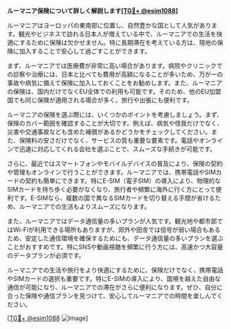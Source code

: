 **ルーマニア保険について詳しく解説します[[TG💪+ @esim1088](https://t.me/s/esim1088)]**

ルーマニアはヨーロッパの東南部に位置し、自然豊かな国として人気があります。観光やビジネスで訪れる日本人が増えている中で、ルーマニアでの生活を快適にするために保険は欠かせません。特に長期滞在を考えている方は、現地の保険に加入することで安心して過ごすことができます。

まず、ルーマニアでは医療費が非常に高い場合があります。病院やクリニックでの診察や治療には、日本と比べても費用が高額になることが多いため、万が一の事故や病気に備えて保険に加入しておくことをお勧めします。また、ルーマニアの保険は、国内だけでなくEU全体での利用も可能です。そのため、他のEU加盟国でも同じ保険が適用される場合が多く、旅行や出張にも便利です。

ルーマニアの保険を選ぶ際には、いくつかのポイントを考慮しましょう。まず、保険のカバー範囲を確認することが大切です。例えば、病気や怪我だけでなく、災害や交通事故なども含めた補償があるかどうかをチェックしてください。また、保険料の安さだけでなく、サービスの質も重要な要素です。電話やオンラインで迅速に対応してくれる会社を選ぶことで、スムーズな手続きが可能です。

さらに、最近ではスマートフォンやモバイルデバイスの普及により、保険の契約や管理もオンラインで行うことができます。ルーマニアでは、携帯電話やSIMカードの契約も簡単にできます。特にE-SIM（電子SIM）の導入により、物理的なSIMカードを持ち歩く必要がなくなり、旅行者や頻繁に海外に行く方にとって便利です。E-SIMなら、複数の国で異なるSIMカードを切り替える手間が省けるため、ルーマニアでの生活もよりスムーズになります。

また、ルーマニアではデータ通信量の多いプランが人気です。観光地や都市部ではWi-Fiが利用できる場所もありますが、郊外や田舎では信号が弱い場合もあるため、安定した通信環境を確保するためにも、データ通信量の多いプランを選ぶことがおすすめです。特にSNSや動画視聴を頻繁に行う方には、高速かつ大容量のデータプランが必須です。

ルーマニアでの生活や旅行をより快適にするために、保険だけでなく、携帯電話やSIMカードの選択も重要です。特にE-SIMの導入により、国境を越えた自由な通信が可能になり、ルーマニアでの滞在がさらに便利になります。ぜひ、自分に合った保険や通信プランを見つけて、安心してルーマニアでの時間を楽しんでください。

[[TG💪+ @esim1088](https://t.me/s/esim1088) ![Image](https://i.postimg.cc/Y0z9fWf4/image.png)]